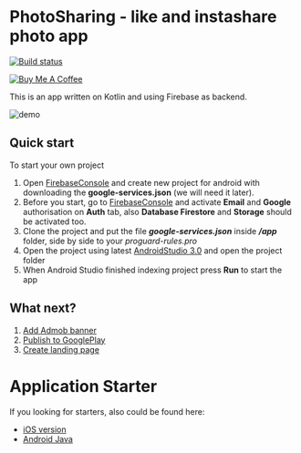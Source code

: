 # PhotoSharing - like and instashare photo app

[![Build status](https://build.appcenter.ms/v0.1/apps/11423cac-e7e5-4cf9-9f37-1ab13be03e74/branches/master/badge)](https://install.appcenter.ms/users/oleg-baidalka-vc0r/apps/photoshare/distribution_groups/github%20testers) 

<a href="https://www.buymeacoffee.com/01eg" target="_blank"><img src="https://www.buymeacoffee.com/assets/img/custom_images/orange_img.png" alt="Buy Me A Coffee" style="height: auto !important;width: auto !important;" ></a>

This is an app written on Kotlin and using Firebase as backend.

![demo](wiki/demo.gif)

## Quick start

To start your own project

1. Open [FirebaseConsole](https://console.firebase.google.com) and create new project for android with downloading the **google-services.json** (we will need it later).
2. Before you start, go to [FirebaseConsole](https://console.firebase.google.com) and activate **Email** and **Google** authorisation on **Auth** tab, also **Database Firestore** and **Storage** should be activated too.
3. Clone the project and put the file  ***google-services.json*** inside ***/app*** folder, side by side to your *proguard-rules.pro*
4. Open the project using latest [AndroidStudio 3.0](https://developer.android.com/studio/index.html) and open the project folder
5. When Android Studio finished indexing project press **Run** to start the app

## What next?

1. [Add Admob banner](https://developers.google.com/admob/android/banner)
2. [Publish to GooglePlay](https://developer.android.com/studio/publish)
3. [Create landing page](https://falcon9.web.app/)

# Application Starter

If you looking for starters, also could be found here:

- [iOS version](https://codecanyon.net/item/photovideo-social-application-with-firebase-admob-pushnotifications/17931454?ref=01eg_me)
- [Android Java](https://codecanyon.net/item/instagram-template-with-firebase-admob-pushnotifications/20022803?ref=01eg_me)
